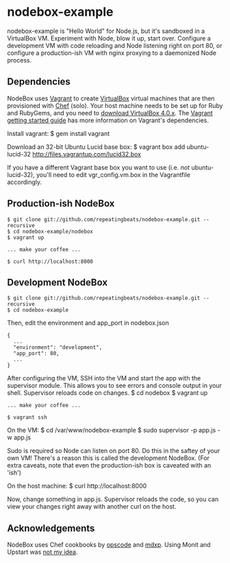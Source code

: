 # nodebox-example

nodebox-example is "Hello World" for Node.js, but it's sandboxed in a VirtualBox VM. Experiment with Node, blow it up, start over. Configure a development VM with code reloading and Node listening right on port 80, or configure a production-ish VM with nginx proxying to a daemonized Node process.

## Dependencies

NodeBox uses [Vagrant](http://www.vagrantup.com") to create [VirtualBox](http://www.virtualbox.org) virtual machines that are then provisioned with [Chef](http://www.opscode.com/chef) (solo). Your host machine needs to be set up for Ruby and RubyGems, and you need to [download VirtualBox 4.0.x](http://www.virtualbox.org/wiki/Downloads). The [Vagrant getting started guide](http://vagrantup.com/docs/getting-started/index.html) has more information on Vagrant's dependencies.

Install vagrant:
    $ gem install vagrant

Download an 32-bit Ubuntu Lucid base box:
    $ vagrant box add ubuntu-lucid-32 http://files.vagrantup.com/lucid32.box

If you have a different Vagrant base box you want to use (i.e. _not_ ubuntu-lucid-32), you'll need to edit vgr_config.vm.box in the Vagrantfile accordingly.

## Production-ish NodeBox

    $ git clone git://github.com/repeatingbeats/nodebox-example.git --recursive
    $ cd nodebox-example/nodebox
    $ vagrant up

    ... make your coffee ...

    $ curl http://localhost:8000

## Development NodeBox

    $ git clone git://github.com/repeatingbeats/nodebox-example.git --recursive
    $ cd nodebox-example

Then, edit the environment and app_port in nodebox.json

    {
      ...
      "environment": "development",
      "app_port": 80,
      ...
    }

After configuring the VM, SSH into the VM and start the app with the supervisor module. This allows you to see errors and console output in your shell. Supervisor reloads code on changes.
    $ cd nodebox
    $ vagrant up

    ... make your coffee ...

    $ vagrant ssh

On the VM:
    $ cd /var/www/nodebox-example
    $ sudo supervisor -p app.js -w app.js

Sudo is required so Node can listen on port 80. Do this in the saftey of your own VM! There's a reason this is called the development NodeBox. (For extra caveats, note that even the production-ish box is caveated with an 'ish')

On the host machine:
    $ curl http://localhost:8000

Now, change something in app.js. Supervisor reloads the code, so you can view your changes right away with another curl on the host.

## Acknowledgements

NodeBox uses Chef cookbooks by [opscode](https://github.com/opscode/cookbooks) and [mdxp](https://github.com/mdxp/cookbooks). Using Monit and Upstart was [not my idea](http://howtonode.org/deploying-node-upstart-monit).

